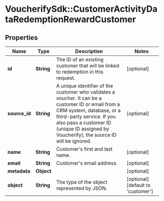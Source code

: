 # VoucherifySdk::CustomerActivityDataRedemptionRewardCustomer

## Properties

| Name | Type | Description | Notes |
| ---- | ---- | ----------- | ----- |
| **id** | **String** | The ID of an existing customer that will be linked to redemption in this request. | [optional] |
| **source_id** | **String** | A unique identifier of the customer who validates a voucher. It can be a customer ID or email from a CRM system, database, or a third-party service. If you also pass a customer ID (unique ID assigned by Voucherify), the source ID will be ignored. | [optional] |
| **name** | **String** | Customer&#39;s first and last name. | [optional] |
| **email** | **String** | Customer&#39;s email address. | [optional] |
| **metadata** | **Object** |  | [optional] |
| **object** | **String** | The type of the object represented by JSON. | [optional][default to &#39;customer&#39;] |


